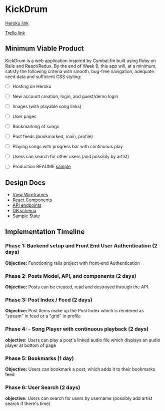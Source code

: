 # KickDrum

[Heroku link][heroku] 

[Trello link][trello]

[heroku]: http://www.herokuapp.com
[trello]: https://trello.com/b/ALgfuX0Q/freshernote

## Minimum Viable Product

KickDrum is a web application inspired by Cymbal.fm built using Ruby on Rails
and React/Redux.  By the end of Week 9, this app will, at a minimum, satisfy the
following criteria with smooth, bug-free navigation, adequate seed data and
sufficient CSS styling:

- [ ] Hosting on Heroku
- [ ] New account creation, login, and guest/demo login
- [ ] Images (with playable song links)
- [ ] User pages
- [ ] Bookmarking of songs
- [ ] Post feeds (bookmarked, main, profile)
- [ ] Playing songs with progress bar with continuous play
- [ ] Users can search for other users (and possibly by artist)
- [ ] Production README [sample](docs/production_readme.md)


## Design Docs
* [View Wireframes][wireframes]
* [React Components][components]
* [API endpoints][api-endpoints]
* [DB schema][schema]
* [Sample State][sample-state]

[wireframes]: docs/wireframes
[components]: docs/component-hierarchy.md
[sample-state]: docs/sample-state.md
[api-endpoints]: docs/api-endpoints.md
[schema]: docs/schema.md

## Implementation Timeline

### Phase 1: Backend setup and Front End User Authentication (2 days)

**Objective:** Functioning rails project with front-end Authentication

### Phase 2: Posts Model, API, and components (2 days)

**Objective:** Posts can be created, read and destroyed through
the API.

### Phase 3: Post Index / Feed (2 days)

**Objective:** Post Items make up the Post Index which is rendered as "stream" in feed or a "grid" in profile

### Phase 4: - Song Player with continuous playback (2 days)

**objective:**  Users can play a post's linked audio file which displays an audio player at bottom of page

### Phase 5: Bookmarks (1 day)

**Objective:** Users can bookmark a post, which adds it to their bookmarks feed

### Phase 6: User Search (2 days)

**objective:** Users can search for users by username (possibly add artist search if there's time)
